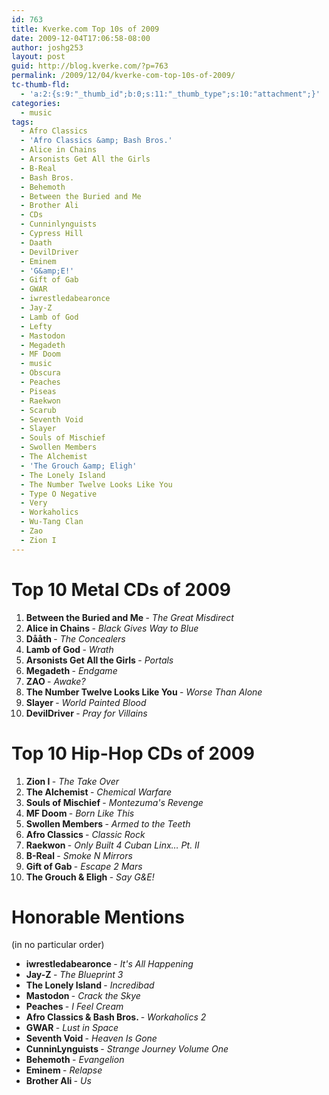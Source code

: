 ```yaml
---
id: 763
title: Kverke.com Top 10s of 2009
date: 2009-12-04T17:06:58-08:00
author: joshg253
layout: post
guid: http://blog.kverke.com/?p=763
permalink: /2009/12/04/kverke-com-top-10s-of-2009/
tc-thumb-fld:
  - 'a:2:{s:9:"_thumb_id";b:0;s:11:"_thumb_type";s:10:"attachment";}'
categories:
  - music
tags:
  - Afro Classics
  - 'Afro Classics &amp; Bash Bros.'
  - Alice in Chains
  - Arsonists Get All the Girls
  - B-Real
  - Bash Bros.
  - Behemoth
  - Between the Buried and Me
  - Brother Ali
  - CDs
  - Cunninlynguists
  - Cypress Hill
  - Daath
  - DevilDriver
  - Eminem
  - 'G&amp;E!'
  - Gift of Gab
  - GWAR
  - iwrestledabearonce
  - Jay-Z
  - Lamb of God
  - Lefty
  - Mastodon
  - Megadeth
  - MF Doom
  - music
  - Obscura
  - Peaches
  - Piseas
  - Raekwon
  - Scarub
  - Seventh Void
  - Slayer
  - Souls of Mischief
  - Swollen Members
  - The Alchemist
  - 'The Grouch &amp; Eligh'
  - The Lonely Island
  - The Number Twelve Looks Like You
  - Type O Negative
  - Very
  - Workaholics
  - Wu-Tang Clan
  - Zao
  - Zion I
---
```

<h1>Top 10 Metal CDs of 2009</h1>

<ol>
    <li><strong>Between the Buried and Me </strong>- <em>The Great Misdirect</em></li>
    <li><strong>Alice in Chains </strong>- <em>Black Gives Way to Blue</em></li>
    <li><strong>Dååth </strong>- <em>The Concealers</em></li>
    <li><strong>Lamb of God </strong>- <em>Wrath</em></li>
    <li><strong>Arsonists Get All the Girls </strong>- <em>Portals</em></li>
    <li><strong>Megadeth </strong>- <em>Endgame</em></li>
    <li><strong>ZAO </strong>- <em>Awake?</em></li>
    <li><strong>The Number Twelve Looks Like You </strong>- <em>Worse Than Alone</em></li>
    <li><strong>Slayer </strong>- <em>World Painted Blood</em></li>
    <li><strong>DevilDriver </strong>- <em>Pray for Villains</em></li>
</ol>

<h1>Top 10 Hip-Hop CDs of 2009</h1>

<ol>
    <li><strong>Zion I </strong>- <em>The Take Over</em></li>
    <li><strong>The Alchemist </strong>- <em>Chemical Warfare</em></li>
    <li><strong>Souls of Mischief </strong>- <em>Montezuma's Revenge</em></li>
    <li><strong>MF Doom </strong>- <em>Born Like This</em></li>
    <li><strong>Swollen Members </strong>- <em>Armed to the Teeth</em></li>
    <li><strong>Afro Classics </strong>- <em>Classic Rock</em></li>
    <li><strong>Raekwon </strong>- <em>Only Built 4 Cuban Linx… Pt. II</em></li>
    <li><strong>B-Real </strong>- <em>Smoke N Mirrors</em></li>
    <li><strong>Gift of Gab </strong>- <em>Escape 2 Mars</em></li>
    <li><strong>The Grouch &amp; Eligh </strong>- <em>Say G&amp;E!</em></li>
</ol>

<h1>Honorable Mentions</h1>

(in no particular order)

<ul>
    <li><strong>iwrestledabearonce </strong>- <em>It's All Happening</em></li>
    <li><strong>Jay-Z </strong>- <em>The Blueprint 3</em></li>
    <li><strong>The Lonely Island </strong>- <em>Incredibad</em></li>
    <li><strong>Mastodon </strong>- <em>Crack the Skye</em></li>
    <li><strong>Peaches </strong>- <em>I Feel Cream</em></li>
    <li><strong>Afro Classics &amp; Bash Bros. </strong>- <em>Workaholics 2</em></li>
    <li><strong>GWAR </strong>- <em>Lust in Space</em></li>
    <li><strong>Seventh Void </strong>- <em>Heaven Is Gone</em></li>
    <li><strong>CunninLynguists </strong>- <em>Strange Journey Volume One</em></li>
    <li><strong>Behemoth </strong>- <em>Evangelion</em></li>
    <li><strong>Eminem </strong>- <em>Relapse</em></li>
    <li><strong>Brother Ali </strong><em>- Us
</em></li>
</ul>